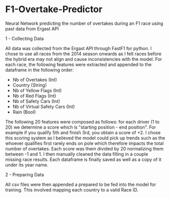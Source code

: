 # F1-Overtake-Predictor
Neural Network predicting the number of overtakes during an F1 race using past data from Ergast API

 1 - Collecting Data

 All data was collected from the Ergast API through FastF1 for python. I chose to use all races from the 2014 season onwards as I felt races before the hybrid era may not align and cause inconsistencies with the model. For each race, the following features were extracted and appended to the dataframe in the following order:

   - Nb of Overtakes (Int)
   - Country (String)
   - Nb of Yellow Flags (Int)
   - Nb of Red Flags (Int)
   - Nb of Safety Cars (Int)
   - Nb of Virtual Safety Cars (Int)
   - Rain (Bool)

The following 20 features were composed as follows: for each driver (1 to 20) we determine a score which is "starting position - end position". For example if you qualify 5th and finish 3rd, you obtain a score of +2. I chose this scoring system as I believed the model could pick up trends such as the whoever qualifies first rarely ends on pole which therefore impacts the total number of overtakes. Each score was them divided by 20 normalizing them between -1 and 1. I then manually cleaned the data filling in a couple missing race results. Each dataframe is finally saved as well as a copy of it under its year name.

2 - Preparing Data

All csv files were then appended a prepared to be fed into the model for training. This involved mapping each country to a valid Race ID.
